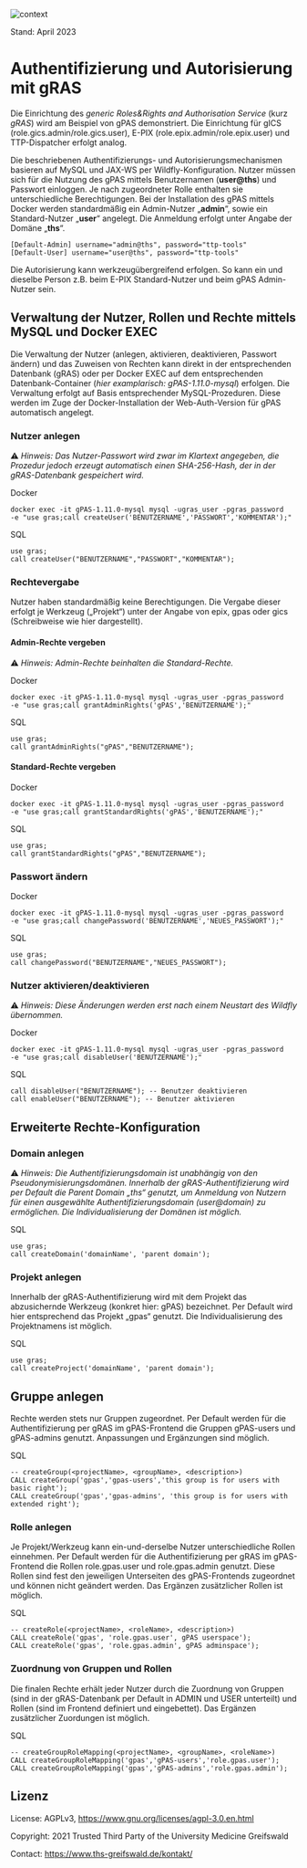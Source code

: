 ![context](https://www.ths-greifswald.de/wp-content/uploads/2019/01/Design-Logo-THS-deutsch-542.png)

Stand: April 2023

# Authentifizierung und Autorisierung mit gRAS

Die Einrichtung des *generic Roles&Rights and Authorisation Service* (kurz *gRAS*) wird am Beispiel von gPAS demonstriert. Die Einrichtung für gICS (role.gics.admin/role.gics.user), E-PIX (role.epix.admin/role.epix.user) und TTP-Dispatcher erfolgt analog.

Die beschriebenen Authentifizierungs- und Autorisierungsmechanismen basieren auf MySQL und JAX-WS per Wildfly-Konfiguration. Nutzer müssen sich für die Nutzung des gPAS mittels Benutzernamen (**user@ths**) und Passwort einloggen. Je nach zugeordneter Rolle enthalten sie unterschiedliche Berechtigungen.
Bei der Installation des gPAS mittels Docker werden standardmäßig ein Admin-Nutzer „**admin**“, sowie ein Standard-Nutzer „**user**“ angelegt. Die Anmeldung erfolgt unter Angabe der Domäne „**ths**“.

```
[Default-Admin] username="admin@ths", password="ttp-tools"
[Default-User] username="user@ths", password="ttp-tools"
```

Die Autorisierung kann werkzeugübergreifend erfolgen. So kann ein und dieselbe Person z.B. beim E-PIX Standard-Nutzer und beim gPAS Admin-Nutzer sein.

<div style="page-break-after: always;"></div>

## Verwaltung der Nutzer, Rollen und Rechte mittels MySQL und Docker EXEC
Die Verwaltung der Nutzer (anlegen, aktivieren, deaktivieren, Passwort ändern) und das Zuweisen von Rechten kann direkt in der entsprechenden Datenbank (gRAS) oder per Docker EXEC auf dem entsprechenden Datenbank-Container (*hier examplarisch: gPAS-1.11.0-mysql*) erfolgen.
Die Verwaltung erfolgt auf Basis entsprechender MySQL-Prozeduren. Diese werden im Zuge der Docker-Installation der Web-Auth-Version für gPAS automatisch angelegt.
### Nutzer anlegen
⚠️ *Hinweis: Das Nutzer-Passwort wird zwar im Klartext angegeben, die Prozedur jedoch erzeugt automatisch einen SHA-256-Hash, der in der gRAS-Datenbank gespeichert wird.*

Docker
```
docker exec -it gPAS-1.11.0-mysql mysql -ugras_user -pgras_password 
-e "use gras;call createUser('BENUTZERNAME','PASSWORT','KOMMENTAR');"
```
SQL

```
use gras;
call createUser("BENUTZERNAME","PASSWORT","KOMMENTAR");
```
### Rechtevergabe
Nutzer haben standardmäßig keine Berechtigungen. Die Vergabe dieser erfolgt je Werkzeug („Projekt“) unter der Angabe von epix, gpas oder gics (Schreibweise wie hier dargestellt). 
#### Admin-Rechte vergeben
⚠️ *Hinweis: Admin-Rechte beinhalten die Standard-Rechte.*

Docker
```
docker exec -it gPAS-1.11.0-mysql mysql -ugras_user -pgras_password 
-e "use gras;call grantAdminRights('gPAS','BENUTZERNAME');"
```

SQL

```
use gras;
call grantAdminRights("gPAS","BENUTZERNAME");
```
#### Standard-Rechte vergeben

Docker
```
docker exec -it gPAS-1.11.0-mysql mysql -ugras_user -pgras_password 
-e "use gras;call grantStandardRights('gPAS','BENUTZERNAME');"
```

SQL
```
use gras;
call grantStandardRights("gPAS","BENUTZERNAME");
```
### Passwort ändern

Docker
```
docker exec -it gPAS-1.11.0-mysql mysql -ugras_user -pgras_password 
-e "use gras;call changePassword('BENUTZERNAME','NEUES_PASSWORT');"
```
SQL
```
use gras;
call changePassword("BENUTZERNAME","NEUES_PASSWORT");
```

### Nutzer aktivieren/deaktivieren
⚠️ *Hinweis: Diese Änderungen werden erst nach einem Neustart des Wildfly übernommen.*

Docker
```
docker exec -it gPAS-1.11.0-mysql mysql -ugras_user -pgras_password 
-e "use gras;call disableUser('BENUTZERNAME');"
```
SQL
```
call disableUser("BENUTZERNAME"); -- Benutzer deaktivieren
call enableUser("BENUTZERNAME"); -- Benutzer aktivieren
```
<div style="page-break-after: always;"></div>

## Erweiterte Rechte-Konfiguration
### Domain anlegen
⚠️ *Hinweis: Die Authentifizierungsdomain ist unabhängig von den Pseudonymisierungsdomänen.
Innerhalb der gRAS-Authentifizierung wird per Default die Parent Domain „ths“ genutzt, um Anmeldung von Nutzern für einen ausgewählte Authentifizierungsdomain (user@domain) zu ermöglichen. Die Individualisierung der Domänen ist möglich.*

SQL
```
use gras;
call createDomain('domainName', 'parent domain');
```

### Projekt anlegen
Innerhalb der gRAS-Authentifizierung wird mit dem Projekt das abzusichernde Werkzeug (konkret hier: gPAS) bezeichnet. Per Default wird hier entsprechend das Projekt „gpas“ genutzt. Die Individualisierung des Projektnamens ist möglich.

SQL
```
use gras;
call createProject('domainName', 'parent domain');
```

## Gruppe anlegen
Rechte werden stets nur Gruppen zugeordnet. Per Default werden für die Authentifizierung per gRAS im gPAS-Frontend die Gruppen gPAS-users und gPAS-admins genutzt. Anpassungen und Ergänzungen sind möglich.

SQL
```
-- createGroup(<projectName>, <groupName>, <description>)
CALL createGroup('gpas','gpas-users','this group is for users with basic right');
CALL createGroup('gpas','gpas-admins', 'this group is for users with extended right');
```

<div style="page-break-after: always;"></div>

### Rolle anlegen
Je Projekt/Werkzeug kann ein-und-derselbe Nutzer unterschiedliche Rollen einnehmen. Per Default werden für die Authentifizierung per gRAS im gPAS-Frontend die Rollen role.gpas.user und 
role.gpas.admin genutzt. Diese Rollen sind fest den jeweiligen Unterseiten des gPAS-Frontends zugeordnet und können nicht geändert werden. Das Ergänzen zusätzlicher Rollen ist möglich.

SQL
```
-- createRole(<projectName>, <roleName>, <description>)
CALL createRole('gpas', 'role.gpas.user', gPAS userspace');
CALL createRole('gpas', 'role.gpas.admin', gPAS adminspace');
```

### Zuordnung von Gruppen und Rollen
Die finalen Rechte erhält jeder Nutzer durch die Zuordnung von Gruppen (sind in der gRAS-Datenbank per Default in ADMIN und USER unterteilt) und Rollen (sind im Frontend definiert und eingebettet). Das Ergänzen zusätzlicher Zuordungen ist möglich.

SQL
```
-- createGroupRoleMapping(<projectName>, <groupName>, <roleName>)
CALL createGroupRoleMapping('gpas','gPAS-users','role.gpas.user');
CALL createGroupRoleMapping('gpas','gPAS-admins','role.gpas.admin');
```

## Lizenz ##
License: AGPLv3, https://www.gnu.org/licenses/agpl-3.0.en.html

Copyright: 2021 Trusted Third Party of the University Medicine Greifswald

Contact: https://www.ths-greifswald.de/kontakt/
